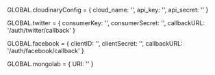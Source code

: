 GLOBAL.cloudinaryConfig = {
	cloud_name: '',
	api_key: '', 
  	api_secret: ''
}

GLOBAL.twitter = {
	consumerKey: '',
	consumerSecret: '',
	callbackURL: '/auth/twitter/callback'
}

GLOBAL.facebook = {
	clientID: '',
	clientSecret: '',
	callbackURL: '/auth/facebook/callback'
}

GLOBAL.mongolab = {
	URI: ''
}